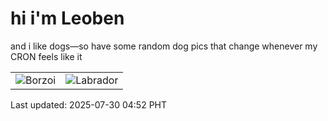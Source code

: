# hi i'm Leoben

and i like dogs—so have some random dog pics that change whenever my CRON feels like it

|  |  |
|--------|----------|
| ![Borzoi](https://random-dog-vercel.vercel.app/api/random-borzoi?v=1753822327) | ![Labrador](https://random-dog-vercel.vercel.app/api/random-labrador?v=1753822327) |

Last updated: 2025-07-30 04:52 PHT
